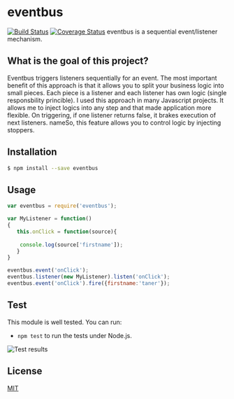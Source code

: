# eventbus

[![Build Status](https://travis-ci.org/tanerdiler/eventbus.js.svg?branch=master)](https://travis-ci.org/tanerdiler/eventbus.js)
[![Coverage Status](https://coveralls.io/repos/github/tanerdiler/eventbus-js/badge.svg?branch=master)](https://coveralls.io/github/tanerdiler/eventbus-js?branch=master)
eventbus is a sequential event/listener mechanism.

## What is the goal of this project?

Eventbus triggers listeners sequentially for an event. The most important benefit of this approach is that it allows you to split your business logic into small pieces. Each piece is a listener and each listener has own logic (single responsbility princible). I used this approach in many Javascript projects. It allows me to inject logics into any step and that made application more flexible. On triggering, if one listener returns false, it brakes execution of next listeners. nameSo, this feature allows you to control logic by injecting stoppers.

## Installation

```bash
$ npm install --save eventbus
```

## Usage


```javascript
var eventbus = require('eventbus');

var MyListener = function()
{
   this.onClick = function(source){
   
	console.log(source['firstname']);
   }
}

eventbus.event('onClick');
eventbus.listener(new MyListener).listen('onClick');
eventbus.event('onClick').fire({firstname:'taner'});

```
## Test

This module is well tested. You can run:

- `npm test` to run the tests under Node.js.

![Test results](https://github.com/tanerdiler/types.js/blob/master/test-results.png)

## License

[MIT](LICENSE)

